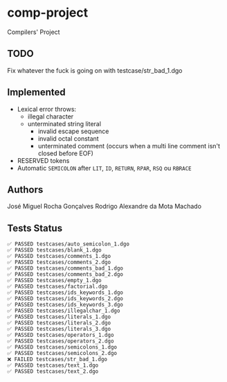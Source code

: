 # comp-project
Compilers' Project

## TODO

Fix whatever the fuck is going on with testcase/str_bad_1.dgo

## Implemented

* Lexical error throws:
  * illegal character
  * unterminated string literal
    * invalid escape sequence
    * invalid octal constant 
    * unterminated comment (occurs when a multi line comment isn't closed before EOF)
* RESERVED tokens
* Automatic `SEMICOLON` after `LIT`, `ID`, `RETURN`, `RPAR`, `RSQ` ou `RBRACE`

## Authors
José Miguel Rocha Gonçalves
Rodrigo Alexandre da Mota Machado

## Tests Status

```
✅ PASSED testcases/auto_semicolon_1.dgo
✅ PASSED testcases/blank_1.dgo
✅ PASSED testcases/comments_1.dgo
✅ PASSED testcases/comments_2.dgo
✅ PASSED testcases/comments_bad_1.dgo
✅ PASSED testcases/comments_bad_2.dgo
✅ PASSED testcases/empty_1.dgo
✅ PASSED testcases/factorial.dgo
✅ PASSED testcases/ids_keywords_1.dgo
✅ PASSED testcases/ids_keywords_2.dgo
✅ PASSED testcases/ids_keywords_3.dgo
✅ PASSED testcases/illegalchar_1.dgo
✅ PASSED testcases/literals_1.dgo
✅ PASSED testcases/literals_2.dgo
✅ PASSED testcases/literals_3.dgo
✅ PASSED testcases/operators_1.dgo
✅ PASSED testcases/operators_2.dgo
✅ PASSED testcases/semicolons_1.dgo
✅ PASSED testcases/semicolons_2.dgo
❌ FAILED testcases/str_bad_1.dgo
✅ PASSED testcases/text_1.dgo
✅ PASSED testcases/text_2.dgo
```
